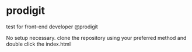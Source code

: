 # prodigit
 test for front-end developer @prodigit

 No setup necessary. clone the repository using your preferred method and double click the index.html
